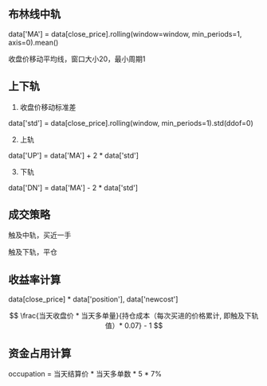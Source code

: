

## 布林线中轨
data['MA'] = data[close_price].rolling(window=window, min_periods=1, axis=0).mean()

收盘价移动平均线，窗口大小20，最小周期1
## 上下轨

1. 收盘价移动标准差

data['std'] = data[close_price].rolling(window, min_periods=1).std(ddof=0)

2. 上轨

data['UP'] = data['MA'] + 2 * data['std']

3. 下轨

data['DN'] = data['MA'] - 2 * data['std']

## 成交策略

触及中轨，买近一手

触及下轨，平仓

## 收益率计算
data[close_price] * data['position'], data['newcost']

$$
\frac{当天收盘价 * 当天多单量}{持仓成本（每次买进的价格累计, 即触及下轨值）* 0.07} - 1
$$
## 资金占用计算
occupation = 当天结算价 * 当天多单数 * 5 * 7%
